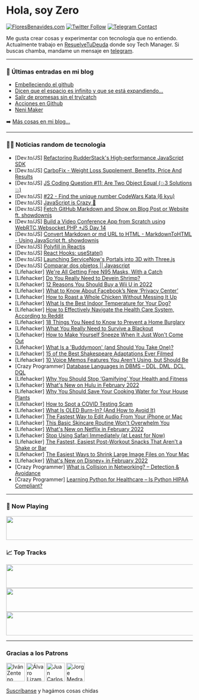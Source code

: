 # Hola, soy Zero

[![FloresBenavides.com](https://img.shields.io/website?down_message=oops&label=MiBlog&style=for-the-badge&up_message=online&url=https%3A%2F%2Ffloresbenavides.com)](https://floresbenavides.com) [![Twitter Follow](https://img.shields.io/twitter/follow/ZeroDragon?color=%231DA1F2&label=Follow&logo=twitter&logoColor=ffffff&style=for-the-badge)](https://twitter.com/zerodragon) [![Telegram Contact](https://img.shields.io/badge/escr%C3%ADbeme-ZeroDragon-%2326A5E4?style=for-the-badge&logo=telegram)](https://t.me/zerodragon)

Me gusta crear cosas y experimentar con tecnología que no entiendo.
Actualmente trabajo en [ResuelveTuDeuda](http://github.com/resuelve) donde soy Tech Manager.
Si buscas chamba, mandame un mensaje en [telegram](https://t.me/zerodragon).

---

### 📕 Últimas entradas en mi blog
<!-- BLOG-POST-LIST:START -->
- [Embelleciendo el github](https://floresbenavides.com/embelleciendo-el-github/)
- [Dicen que el espacio es infinito y que se está expandiendo…](https://floresbenavides.com/dicen-que-el-espacio-es-infinito-y-que-se-esta-expandiendo/)
- [Salir de promesas sin el try/catch](https://floresbenavides.com/salir-de-promesas-sin-el-try-catch/)
- [Acciones en Github](https://floresbenavides.com/acciones-en-github/)
- [Neni Maker](https://floresbenavides.com/neni-maker/)
<!-- BLOG-POST-LIST:END -->

➡️ [Más cosas en mi blog...](https://floresbenavides.com)

---

### 👨‍💻 Noticias random de tecnología
<!-- TECH-POSTS:START -->
- [Dev.to/JS] [Refactoring RudderStack&#39;s High-performance JavaScript SDK](https://dev.to/rudderstack/refactoring-rudderstacks-high-performance-javascript-sdk-41lk)
- [Dev.to/JS] [CarboFix - Weight Loss Supplement, Benefits, Price And Results](https://dev.to/carbofixinfo1/carbofix-weight-loss-supplement-benefits-price-and-results-2j9f)
- [Dev.to/JS] [JS Coding Question #11: Are Two Object Equal &lpar;💥3 Solutions💥&rpar;](https://dev.to/frontendengineer/js-coding-question-11-are-two-object-equal-3-solutions-56g4)
- [Dev.to/JS] [#22 - Find the unique number
CodeWars Kata &lpar;6 kyu&rpar;](https://dev.to/cesar__dlr/22-find-the-unique-numbercodewars-kata-6-kyu-25lc)
- [Dev.to/JS] [JavaScript is Crazy 🤯](https://dev.to/codewithsnowbit/javascript-is-crazy-39dh)
- [Dev.to/JS] [Fetch GitHub Markdown and Show on Blog Post or Website ft. showdownjs](https://dev.to/sh20raj/fetch-github-markdown-and-show-on-blog-post-or-website-ft-showdownjs-4dm3)
- [Dev.to/JS] [Build a Video Conference App from Scratch using WebRTC,Websocket,PHP +JS Day 14](https://dev.to/benpobi/build-a-video-conference-app-from-scratch-using-webrtcwebsocketphp-js-day-14-l6j)
- [Dev.to/JS] [Convert Markdown or md URL to HTML - MarkdownToHTML - Using JavaScript ft. showdownjs](https://dev.to/sh20raj/convert-markdown-or-md-url-to-html-markdowntohtml-using-javascript-ft-showdownjs-1med)
- [Dev.to/JS] [Polyfill in Reactjs](https://dev.to/khold/polyfill-in-reactjs-1ino)
- [Dev.to/JS] [React Hooks: useState&lpar;&rpar;](https://dev.to/fig781/react-hooks-usestate-700)
- [Dev.to/JS] [Launching ServiceNow&#39;s Portals into 3D with Three.js](https://dev.to/phrank/launching-servicenows-portals-into-3d-with-threejs-26ob)
- [Dev.to/JS] [Comparar dos objetos || Javascript](https://dev.to/davidyero/comparar-dos-objetos-javascript-43e9)
- [Lifehacker] [We&#39;re All Getting Free N95 Masks, With a Catch](https://lifehacker.com/were-all-getting-free-n95-masks-with-a-catch-1848395575)
- [Lifehacker] [Do You Really Need to Devein Shrimp?](https://lifehacker.com/do-you-really-need-to-devein-shrimp-1848394824)
- [Lifehacker] [12 Reasons You Should Buy a Wii U in 2022](https://lifehacker.com/12-reasons-you-should-buy-a-wii-u-in-2022-1848386769)
- [Lifehacker] [What to Know About Facebook’s New ‘Privacy Center’](https://lifehacker.com/what-to-know-about-facebook-s-new-privacy-center-1848378600)
- [Lifehacker] [How to Roast a Whole Chicken Without Messing It Up](https://lifehacker.com/how-to-roast-a-whole-chicken-without-messing-it-up-1848387073)
- [Lifehacker] [What Is the Best Indoor Temperature for Your Dog?](https://lifehacker.com/what-is-the-best-indoor-temperature-for-your-dog-1848391481)
- [Lifehacker] [How to Effectively Navigate the Health Care System, According to Reddit](https://lifehacker.com/how-to-effectively-navigate-the-health-care-system-acc-1848391987)
- [Lifehacker] [18 Things You Need to Know to Prevent a Home Burglary](https://lifehacker.com/18-things-you-need-to-know-to-prevent-a-home-burglary-1848387719)
- [Lifehacker] [What You Really Need to Survive a Blackout](https://lifehacker.com/what-you-really-need-to-survive-a-blackout-1848391408)
- [Lifehacker] [How to Make Yourself Sneeze When It Just Won&#39;t Come Out](https://lifehacker.com/how-to-make-yourself-sneeze-when-it-just-wont-come-out-1848388958)
- [Lifehacker] [What Is a &#39;Buddymoon&#39; &lpar;and Should You Take One&rpar;?](https://lifehacker.com/what-is-a-buddymoon-and-should-you-take-one-1848386702)
- [Lifehacker] [15 of the Best Shakespeare Adaptations Ever Filmed](https://lifehacker.com/15-of-the-best-shakespeare-adaptations-ever-filmed-1848377851)
- [Lifehacker] [10 Voice Memos Features You Aren&#39;t Using, but Should Be](https://lifehacker.com/10-voice-memos-features-you-arent-using-but-should-be-1848389835)
- [Crazy Programmer] [Database Languages in DBMS – DDL, DML, DCL, DQL](https://www.thecrazyprogrammer.com/2022/01/database-languages.html)
- [Lifehacker] [Why You Should Stop ‘Gamifying’ Your Health and Fitness](https://lifehacker.com/why-you-should-stop-gamifying-your-health-and-fitness-1848386833)
- [Lifehacker] [What&#39;s New on Hulu in February 2022](https://lifehacker.com/whats-new-on-hulu-in-february-2022-1848386431)
- [Lifehacker] [Why You Should Save Your Cooking Water for Your House Plants](https://lifehacker.com/why-you-should-save-your-cooking-water-for-your-house-p-1848385645)
- [Lifehacker] [How to Spot a COVID Testing Scam](https://lifehacker.com/how-to-spot-a-covid-testing-scam-1848385940)
- [Lifehacker] [What Is OLED Burn-In? &lpar;And How to Avoid It&rpar;](https://lifehacker.com/what-is-oled-burn-in-and-how-to-avoid-it-1848385970)
- [Lifehacker] [The Fastest Way to Edit Audio From Your iPhone or Mac](https://lifehacker.com/the-fastest-way-to-edit-audio-from-your-iphone-or-mac-1848371290)
- [Lifehacker] [This Basic Skincare Routine Won&#39;t Overwhelm You](https://lifehacker.com/this-basic-skincare-routine-wont-overwhelm-you-1848379071)
- [Lifehacker] [What&#39;s New on Netflix in February 2022](https://lifehacker.com/whats-new-on-netflix-in-february-2022-1848384998)
- [Lifehacker] [Stop Using Safari Immediately &lpar;at Least for Now&rpar;](https://lifehacker.com/stop-using-safari-immediately-at-least-for-now-1848384461)
- [Lifehacker] [The Fastest, Easiest Post-Workout Snacks That Aren&#39;t a Shake or Bar](https://lifehacker.com/the-fastest-easiest-post-workout-snacks-that-arent-a-s-1848383038)
- [Lifehacker] [The Easiest Ways to Shrink Large Image Files on Your Mac](https://lifehacker.com/the-easiest-ways-to-shrink-large-image-files-on-your-ma-1848371076)
- [Lifehacker] [What&#39;s New on Disney+ in February 2022](https://lifehacker.com/whats-new-on-disney-in-february-2022-1848383916)
- [Crazy Programmer] [What is Collision in Networking? – Detection &amp; Avoidance](https://www.thecrazyprogrammer.com/2022/01/collision-in-networking.html)
- [Crazy Programmer] [Learning Python for Healthcare – Is Python HIPAA Compliant?](https://www.thecrazyprogrammer.com/2022/01/learning-python-for-healthcare.html)<!-- TECH-POSTS:END -->

---

### 🎵 Now Playing
<a href="https://spotify-now-playing-dun.vercel.app/now-playing?open"><img src="https://spotify-now-playing-dun.vercel.app/now-playing" width="540" height="64"></a>

### 📈 Top Tracks
<a href="https://spotify-now-playing-dun.vercel.app/top-tracks?i=1&open"><img src="https://spotify-now-playing-dun.vercel.app/top-tracks?i=1" width="540" height="64"></a>
<a href="https://spotify-now-playing-dun.vercel.app/top-tracks?i=2&open"><img src="https://spotify-now-playing-dun.vercel.app/top-tracks?i=2" width="540" height="64"></a>
<a href="https://spotify-now-playing-dun.vercel.app/top-tracks?i=3&open"><img src="https://spotify-now-playing-dun.vercel.app/top-tracks?i=3" width="540" height="64"></a>

---

### Gracias a los Patrons
[<img src="https://avatars.githubusercontent.com/u/243380?v=4" alt="Iván Zenteno" width="50px">](https://github.com/k001) [<img src="https://avatars.githubusercontent.com/u/19955639?v=4" alt="Álvaro Lizama" width="50px">](https://github.com/alvarolizama) [<img src="https://avatars.githubusercontent.com/u/2718753?v=4" alt="Juan Carlos Ruiz" width="50px">](https://github.com/JuanCrg90) [<img src="https://avatars.githubusercontent.com/u/37025?v=4" alt="Jorge Medrano" width="50px">](https://github.com/h1pp1e) 

[Suscríbanse](https://www.patreon.com/zerodragon) y hagámos cosas chidas
